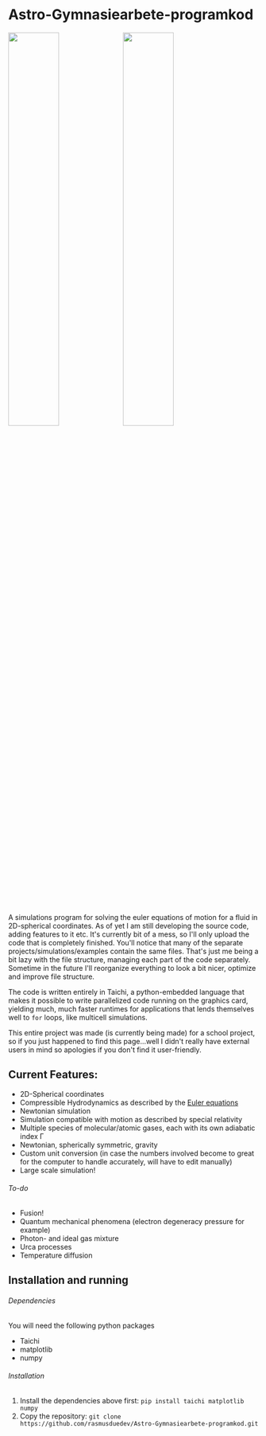 # Astro-Gymnasiearbete-programkod

<img src="https://user-images.githubusercontent.com/124574038/217674246-e434f6de-2c13-49f1-baad-15681ec1af7d.png" width=45% height=45%>  <img src="https://user-images.githubusercontent.com/124574038/217681683-101a1fd8-8a32-4f39-92ef-db1be3b7ed73.png" width=45% height=45%>


A simulations program for solving the euler equations of motion for a fluid in 2D-spherical coordinates. 
As of yet I am still developing the source code, adding features to it etc. It's currently bit of a mess, so I'll only upload the code that is completely finished. You'll notice that many of the separate projects/simulations/examples contain the same files. That's just me being a bit lazy with the file structure, managing each part of the code separately. Sometime in the future I'll reorganize everything to look a bit nicer, optimize and improve file structure.

The code is written entirely in Taichi, a python-embedded language that makes it possible to write parallelized code running on the graphics card, yielding much, much faster runtimes for applications that lends themselves well to `for` loops, like multicell simulations. 

This entire project was made (is currently being made) for a school project, so if you just happened to find this page...well I didn't really have external users in mind so apologies if you don't find it user-friendly.

## Current Features:
- 2D-Spherical coordinates
- Compressible Hydrodynamics as described by the [Euler equations](https://en.wikipedia.org/wiki/Euler_equations_(fluid_dynamics))
- Newtonian simulation
- Simulation compatible with motion as described by special relativity
- Multiple species of molecular/atomic gases, each with its own adiabatic index Γ
- Newtonian, spherically symmetric, gravity
- Custom unit conversion (in case the numbers involved become to great for the computer to handle accurately, will have to edit manually)
- Large scale simulation!

###### To-do
- Fusion!
- Quantum mechanical phenomena (electron degeneracy pressure for example)
- Photon- and ideal gas mixture
- Urca processes
- Temperature diffusion

## Installation and running
###### Dependencies
You will need the following python packages
- Taichi
- matplotlib
- numpy
###### Installation
1. Install the dependencies above first: `pip install taichi matplotlib numpy`
2. Copy the repository: `git clone https://github.com/rasmusduedev/Astro-Gymnasiearbete-programkod.git`
